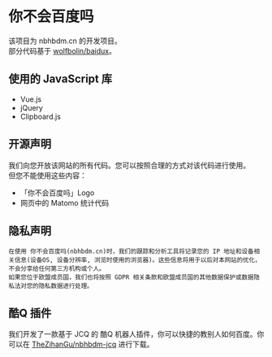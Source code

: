 # 你不会百度吗
该项目为 nbhbdm.cn 的开发项目。   
部分代码基于 [wolfbolin/baidux](https://github.com/wolfbolin/baidux)。   
## 使用的 JavaScript 库
* Vue.js
* jQuery
* Clipboard.js

## 开源声明
我们向您开放该网站的所有代码。您可以按照合理的方式对该代码进行使用。   
但您不能使用这些内容：
* 「你不会百度吗」Logo
* 网页中的 Matomo 统计代码

## 隐私声明
```
在使用 你不会百度吗(nbhbdm.cn)时，我们的跟踪和分析工具将记录您的 IP 地址和设备相关信息(设备OS, 设备分辨率, 浏览时使用的浏览器)。这些信息将用于以后对本网站的优化，不会分享给任何第三方机构或个人。
如果您位于欧盟成员国，我们也将按照 GDPR 相关条款和欧盟成员国的其他数据保护或数据隐私法对您的隐私数据进行处理。
```

## 酷Q 插件
我们开发了一款基于 JCQ 的 酷Q 机器人插件，你可以快捷的教别人如何百度。你可以在 [TheZihanGu/nbhbdm-jcq](https://github.com/TheZihanGu/nbhbdm-jcq) 进行下载。   